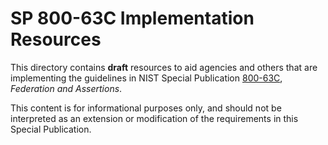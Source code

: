 # SP 800-63C Implementation Resources

This directory contains **draft** resources to aid agencies and others that are implementing the guidelines in NIST Special Publication [800-63C](https://pages.nist.gov/800-63-3/sp800-63c.html), *Federation and Assertions*.

This content is for informational purposes only, and should not be interpreted as an extension or modification of the requirements in this Special Publication.
